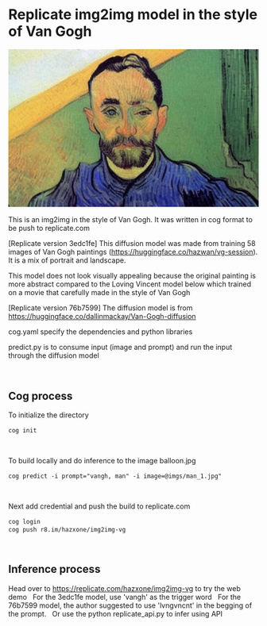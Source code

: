 # Replicate img2img model in the style of Van Gogh

![Screenshot](imgs/output-man.png)

This is an img2img in the style of Van Gogh.
It was written in cog format to be push to replicate.com

[Replicate version 3edc1fe]
This diffusion model was made from training 58 images of Van Gogh paintings (https://huggingface.co/hazwan/vg-session).
It is a mix of portrait and landscape.

This model does not look visually appealing because the original painting is more abstract compared to the Loving Vincent model below which trained on a movie that carefully made in the style of Van Gogh

[Replicate version 76b7599]
The diffusion model is from https://huggingface.co/dallinmackay/Van-Gogh-diffusion

cog.yaml specify the dependencies and python libraries

predict.py is to consume input (image and prompt) and run the input through the diffusion model

&nbsp;

## Cog process

To initialize the directory
```
cog init
```
&nbsp;

To build locally and do inference to the image balloon.jpg
```
cog predict -i prompt="vangh, man" -i image=@imgs/man_1.jpg"
```
&nbsp;

Next add credential and push the build to replicate.com
```
cog login
cog push r8.im/hazxone/img2img-vg
```


&nbsp;

## Inference process

Head over to https://replicate.com/hazxone/img2img-vg to try the web demo
&nbsp;
For the 3edc1fe model, use 'vangh' as the trigger word
&nbsp;
For the 76b7599 model, the author suggested to use 'lvngvncnt' in the begging of the prompt.
&nbsp;
Or use the python replicate_api.py to infer using API
